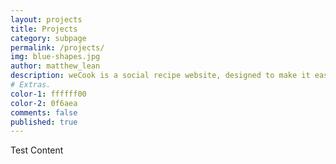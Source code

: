 ```yaml
---
layout: projects
title: Projects
category: subpage
permalink: /projects/
img: blue-shapes.jpg
author: matthew_lean
description: weCook is a social recipe website, designed to make it easy to follow and edit recipes. Recipes added to the site are open to editing by all users, allowing for multiple versions of the recipe to be made.
# Extras.
color-1: ffffff00
color-2: 0f6aea
comments: false
published: true
---
```


Test Content
